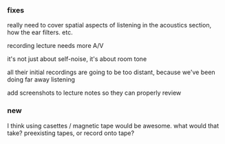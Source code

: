 ### fixes

really need to cover spatial aspects of listening in the acoustics section, how the ear filters. etc.

recording lecture needs more A/V

it's not just about self-noise, it's about room tone

all their initial recordings are going to be too distant, because we've been doing far away listening

add screenshots to lecture notes so they can properly review


### new

I think using casettes / magnetic tape would be awesome. what would that take? preexisting tapes, or record onto tape?

